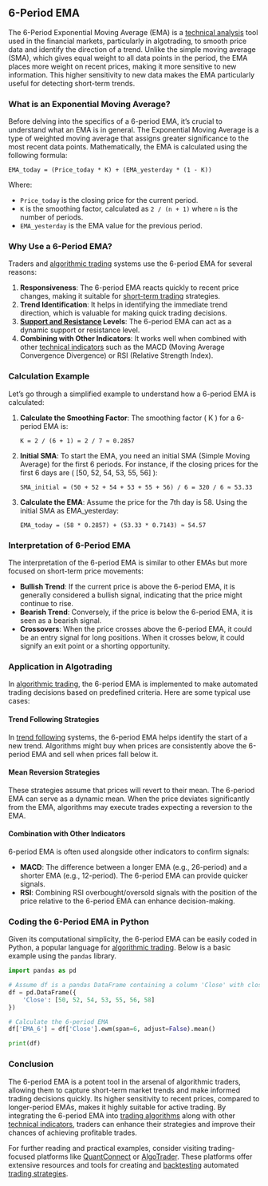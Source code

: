 ## 6-Period EMA

The 6-Period Exponential Moving Average (EMA) is a [technical analysis](../t/technical_analysis.md) tool used in the financial markets, particularly in algotrading, to smooth price data and identify the direction of a trend. Unlike the simple moving average (SMA), which gives equal weight to all data points in the period, the EMA places more weight on recent prices, making it more sensitive to new information. This higher sensitivity to new data makes the EMA particularly useful for detecting short-term trends.

### What is an Exponential Moving Average?

Before delving into the specifics of a 6-period EMA, it’s crucial to understand what an EMA is in general. The Exponential Moving Average is a type of weighted moving average that assigns greater significance to the most recent data points. Mathematically, the EMA is calculated using the following formula:

```
EMA_today = (Price_today * K) + (EMA_yesterday * (1 - K))
```

Where:
- `Price_today` is the closing price for the current period.
- `K` is the smoothing factor, calculated as `2 / (n + 1)` where `n` is the number of periods.
- `EMA_yesterday` is the EMA value for the previous period.

### Why Use a 6-Period EMA?

Traders and [algorithmic trading](../a/algorithmic_trading.md) systems use the 6-period EMA for several reasons:
1. **Responsiveness**: The 6-period EMA reacts quickly to recent price changes, making it suitable for [short-term trading](../s/short-term_trading.md) strategies.
2. **Trend Identification**: It helps in identifying the immediate trend direction, which is valuable for making quick trading decisions.
3. **[Support and Resistance](../s/support_and_resistance.md) Levels**: The 6-period EMA can act as a dynamic support or resistance level.
4. **Combining with Other Indicators**: It works well when combined with other [technical indicators](../t/technical_indicators.md) such as the MACD (Moving Average Convergence Divergence) or RSI (Relative Strength Index).

### Calculation Example

Let’s go through a simplified example to understand how a 6-period EMA is calculated:

1. **Calculate the Smoothing Factor**:
   The smoothing factor \( K \) for a 6-period EMA is:
   ```
   K = 2 / (6 + 1) = 2 / 7 ≈ 0.2857
   ```

2. **Initial SMA**:
   To start the EMA, you need an initial SMA (Simple Moving Average) for the first 6 periods. For instance, if the closing prices for the first 6 days are \( [50, 52, 54, 53, 55, 56] \):
   ```
   SMA_initial = (50 + 52 + 54 + 53 + 55 + 56) / 6 = 320 / 6 ≈ 53.33
   ```

3. **Calculate the EMA**:
   Assume the price for the 7th day is 58. Using the initial SMA as EMA_yesterday:
   ```
   EMA_today = (58 * 0.2857) + (53.33 * 0.7143) ≈ 54.57
   ```

### Interpretation of 6-Period EMA

The interpretation of the 6-period EMA is similar to other EMAs but more focused on short-term price movements:
- **Bullish Trend**: If the current price is above the 6-period EMA, it is generally considered a bullish signal, indicating that the price might continue to rise.
- **Bearish Trend**: Conversely, if the price is below the 6-period EMA, it is seen as a bearish signal.
- **Crossovers**: When the price crosses above the 6-period EMA, it could be an entry signal for long positions. When it crosses below, it could signify an exit point or a shorting opportunity.

### Application in Algotrading

In [algorithmic trading](../a/algorithmic_trading.md), the 6-period EMA is implemented to make automated trading decisions based on predefined criteria. Here are some typical use cases:

#### Trend Following Strategies

In [trend following](../t/trend_following.md) systems, the 6-period EMA helps identify the start of a new trend. Algorithms might buy when prices are consistently above the 6-period EMA and sell when prices fall below it.

#### Mean Reversion Strategies

These strategies assume that prices will revert to their mean. The 6-period EMA can serve as a dynamic mean. When the price deviates significantly from the EMA, algorithms may execute trades expecting a reversion to the EMA.

#### Combination with Other Indicators

6-period EMA is often used alongside other indicators to confirm signals:
- **MACD**: The difference between a longer EMA (e.g., 26-period) and a shorter EMA (e.g., 12-period). The 6-period EMA can provide quicker signals.
- **RSI**: Combining RSI overbought/oversold signals with the position of the price relative to the 6-period EMA can enhance decision-making.

### Coding the 6-Period EMA in Python

Given its computational simplicity, the 6-period EMA can be easily coded in Python, a popular language for [algorithmic trading](../a/algorithmic_trading.md). Below is a basic example using the `pandas` library.

```python
import pandas as pd

# Assume df is a pandas DataFrame containing a column 'Close' with closing prices
df = pd.DataFrame({
    'Close': [50, 52, 54, 53, 55, 56, 58]
})

# Calculate the 6-period EMA
df['EMA_6'] = df['Close'].ewm(span=6, adjust=False).mean()

print(df)
```

### Conclusion

The 6-period EMA is a potent tool in the arsenal of algorithmic traders, allowing them to capture short-term market trends and make informed trading decisions quickly. Its higher sensitivity to recent prices, compared to longer-period EMAs, makes it highly suitable for active trading. By integrating the 6-period EMA into [trading algorithms](../t/trading_algorithms.md) along with other [technical indicators](../t/technical_indicators.md), traders can enhance their strategies and improve their chances of achieving profitable trades.

For further reading and practical examples, consider visiting trading-focused platforms like [QuantConnect](https://www.quantconnect.com) or [AlgoTrader](https://www.algotrader.com). These platforms offer extensive resources and tools for creating and [backtesting](../b/backtesting.md) automated [trading strategies](../t/trading_strategies.md).